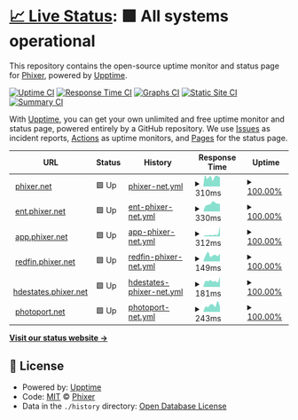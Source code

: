 # [📈 Live Status](https://status.phixer.net): <!--live status--> **🟩 All systems operational**

This repository contains the open-source uptime monitor and status page for [Phixer](https://phixer.net), powered by [Upptime](https://github.com/upptime/upptime).

[![Uptime CI](https://github.com/phixer/upptime/workflows/Uptime%20CI/badge.svg)](https://github.com/phixer/upptime/actions?query=workflow%3A%22Uptime+CI%22)
[![Response Time CI](https://github.com/phixer/upptime/workflows/Response%20Time%20CI/badge.svg)](https://github.com/phixer/upptime/actions?query=workflow%3A%22Response+Time+CI%22)
[![Graphs CI](https://github.com/phixer/upptime/workflows/Graphs%20CI/badge.svg)](https://github.com/phixer/upptime/actions?query=workflow%3A%22Graphs+CI%22)
[![Static Site CI](https://github.com/phixer/upptime/workflows/Static%20Site%20CI/badge.svg)](https://github.com/phixer/upptime/actions?query=workflow%3A%22Static+Site+CI%22)
[![Summary CI](https://github.com/phixer/upptime/workflows/Summary%20CI/badge.svg)](https://github.com/phixer/upptime/actions?query=workflow%3A%22Summary+CI%22)

With [Upptime](https://upptime.js.org), you can get your own unlimited and free uptime monitor and status page, powered entirely by a GitHub repository. We use [Issues](https://github.com/phixer/upptime/issues) as incident reports, [Actions](https://github.com/phixer/upptime/actions) as uptime monitors, and [Pages](https://status.phixer.net) for the status page.

<!--start: status pages-->
<!-- This summary is generated by Upptime (https://github.com/upptime/upptime) -->
<!-- Do not edit this manually, your changes will be overwritten -->
<!-- prettier-ignore -->
| URL | Status | History | Response Time | Uptime |
| --- | ------ | ------- | ------------- | ------ |
| <img alt="" src="https://icons.duckduckgo.com/ip3/www.phixer.net.ico" height="13"> [phixer.net](https://www.phixer.net) | 🟩 Up | [phixer-net.yml](https://github.com/phixer/upptime/commits/HEAD/history/phixer-net.yml) | <details><summary><img alt="Response time graph" src="./graphs/phixer-net/response-time-week.png" height="20"> 310ms</summary><br><a href="https://status.phixer.net/history/phixer-net"><img alt="Response time 521" src="https://img.shields.io/endpoint?url=https%3A%2F%2Fraw.githubusercontent.com%2Fphixer%2Fupptime%2FHEAD%2Fapi%2Fphixer-net%2Fresponse-time.json"></a><br><a href="https://status.phixer.net/history/phixer-net"><img alt="24-hour response time 258" src="https://img.shields.io/endpoint?url=https%3A%2F%2Fraw.githubusercontent.com%2Fphixer%2Fupptime%2FHEAD%2Fapi%2Fphixer-net%2Fresponse-time-day.json"></a><br><a href="https://status.phixer.net/history/phixer-net"><img alt="7-day response time 310" src="https://img.shields.io/endpoint?url=https%3A%2F%2Fraw.githubusercontent.com%2Fphixer%2Fupptime%2FHEAD%2Fapi%2Fphixer-net%2Fresponse-time-week.json"></a><br><a href="https://status.phixer.net/history/phixer-net"><img alt="30-day response time 380" src="https://img.shields.io/endpoint?url=https%3A%2F%2Fraw.githubusercontent.com%2Fphixer%2Fupptime%2FHEAD%2Fapi%2Fphixer-net%2Fresponse-time-month.json"></a><br><a href="https://status.phixer.net/history/phixer-net"><img alt="1-year response time 538" src="https://img.shields.io/endpoint?url=https%3A%2F%2Fraw.githubusercontent.com%2Fphixer%2Fupptime%2FHEAD%2Fapi%2Fphixer-net%2Fresponse-time-year.json"></a></details> | <details><summary><a href="https://status.phixer.net/history/phixer-net">100.00%</a></summary><a href="https://status.phixer.net/history/phixer-net"><img alt="All-time uptime 100.00%" src="https://img.shields.io/endpoint?url=https%3A%2F%2Fraw.githubusercontent.com%2Fphixer%2Fupptime%2FHEAD%2Fapi%2Fphixer-net%2Fuptime.json"></a><br><a href="https://status.phixer.net/history/phixer-net"><img alt="24-hour uptime 100.00%" src="https://img.shields.io/endpoint?url=https%3A%2F%2Fraw.githubusercontent.com%2Fphixer%2Fupptime%2FHEAD%2Fapi%2Fphixer-net%2Fuptime-day.json"></a><br><a href="https://status.phixer.net/history/phixer-net"><img alt="7-day uptime 100.00%" src="https://img.shields.io/endpoint?url=https%3A%2F%2Fraw.githubusercontent.com%2Fphixer%2Fupptime%2FHEAD%2Fapi%2Fphixer-net%2Fuptime-week.json"></a><br><a href="https://status.phixer.net/history/phixer-net"><img alt="30-day uptime 100.00%" src="https://img.shields.io/endpoint?url=https%3A%2F%2Fraw.githubusercontent.com%2Fphixer%2Fupptime%2FHEAD%2Fapi%2Fphixer-net%2Fuptime-month.json"></a><br><a href="https://status.phixer.net/history/phixer-net"><img alt="1-year uptime 100.00%" src="https://img.shields.io/endpoint?url=https%3A%2F%2Fraw.githubusercontent.com%2Fphixer%2Fupptime%2FHEAD%2Fapi%2Fphixer-net%2Fuptime-year.json"></a></details>
| <img alt="" src="https://icons.duckduckgo.com/ip3/ent.phixer.net.ico" height="13"> [ent.phixer.net](https://ent.phixer.net) | 🟩 Up | [ent-phixer-net.yml](https://github.com/phixer/upptime/commits/HEAD/history/ent-phixer-net.yml) | <details><summary><img alt="Response time graph" src="./graphs/ent-phixer-net/response-time-week.png" height="20"> 330ms</summary><br><a href="https://status.phixer.net/history/ent-phixer-net"><img alt="Response time 198" src="https://img.shields.io/endpoint?url=https%3A%2F%2Fraw.githubusercontent.com%2Fphixer%2Fupptime%2FHEAD%2Fapi%2Fent-phixer-net%2Fresponse-time.json"></a><br><a href="https://status.phixer.net/history/ent-phixer-net"><img alt="24-hour response time 1244" src="https://img.shields.io/endpoint?url=https%3A%2F%2Fraw.githubusercontent.com%2Fphixer%2Fupptime%2FHEAD%2Fapi%2Fent-phixer-net%2Fresponse-time-day.json"></a><br><a href="https://status.phixer.net/history/ent-phixer-net"><img alt="7-day response time 330" src="https://img.shields.io/endpoint?url=https%3A%2F%2Fraw.githubusercontent.com%2Fphixer%2Fupptime%2FHEAD%2Fapi%2Fent-phixer-net%2Fresponse-time-week.json"></a><br><a href="https://status.phixer.net/history/ent-phixer-net"><img alt="30-day response time 216" src="https://img.shields.io/endpoint?url=https%3A%2F%2Fraw.githubusercontent.com%2Fphixer%2Fupptime%2FHEAD%2Fapi%2Fent-phixer-net%2Fresponse-time-month.json"></a><br><a href="https://status.phixer.net/history/ent-phixer-net"><img alt="1-year response time 219" src="https://img.shields.io/endpoint?url=https%3A%2F%2Fraw.githubusercontent.com%2Fphixer%2Fupptime%2FHEAD%2Fapi%2Fent-phixer-net%2Fresponse-time-year.json"></a></details> | <details><summary><a href="https://status.phixer.net/history/ent-phixer-net">100.00%</a></summary><a href="https://status.phixer.net/history/ent-phixer-net"><img alt="All-time uptime 100.00%" src="https://img.shields.io/endpoint?url=https%3A%2F%2Fraw.githubusercontent.com%2Fphixer%2Fupptime%2FHEAD%2Fapi%2Fent-phixer-net%2Fuptime.json"></a><br><a href="https://status.phixer.net/history/ent-phixer-net"><img alt="24-hour uptime 100.00%" src="https://img.shields.io/endpoint?url=https%3A%2F%2Fraw.githubusercontent.com%2Fphixer%2Fupptime%2FHEAD%2Fapi%2Fent-phixer-net%2Fuptime-day.json"></a><br><a href="https://status.phixer.net/history/ent-phixer-net"><img alt="7-day uptime 100.00%" src="https://img.shields.io/endpoint?url=https%3A%2F%2Fraw.githubusercontent.com%2Fphixer%2Fupptime%2FHEAD%2Fapi%2Fent-phixer-net%2Fuptime-week.json"></a><br><a href="https://status.phixer.net/history/ent-phixer-net"><img alt="30-day uptime 100.00%" src="https://img.shields.io/endpoint?url=https%3A%2F%2Fraw.githubusercontent.com%2Fphixer%2Fupptime%2FHEAD%2Fapi%2Fent-phixer-net%2Fuptime-month.json"></a><br><a href="https://status.phixer.net/history/ent-phixer-net"><img alt="1-year uptime 100.00%" src="https://img.shields.io/endpoint?url=https%3A%2F%2Fraw.githubusercontent.com%2Fphixer%2Fupptime%2FHEAD%2Fapi%2Fent-phixer-net%2Fuptime-year.json"></a></details>
| <img alt="" src="https://icons.duckduckgo.com/ip3/app.phixer.net.ico" height="13"> [app.phixer.net](https://app.phixer.net) | 🟩 Up | [app-phixer-net.yml](https://github.com/phixer/upptime/commits/HEAD/history/app-phixer-net.yml) | <details><summary><img alt="Response time graph" src="./graphs/app-phixer-net/response-time-week.png" height="20"> 312ms</summary><br><a href="https://status.phixer.net/history/app-phixer-net"><img alt="Response time 167" src="https://img.shields.io/endpoint?url=https%3A%2F%2Fraw.githubusercontent.com%2Fphixer%2Fupptime%2FHEAD%2Fapi%2Fapp-phixer-net%2Fresponse-time.json"></a><br><a href="https://status.phixer.net/history/app-phixer-net"><img alt="24-hour response time 191" src="https://img.shields.io/endpoint?url=https%3A%2F%2Fraw.githubusercontent.com%2Fphixer%2Fupptime%2FHEAD%2Fapi%2Fapp-phixer-net%2Fresponse-time-day.json"></a><br><a href="https://status.phixer.net/history/app-phixer-net"><img alt="7-day response time 312" src="https://img.shields.io/endpoint?url=https%3A%2F%2Fraw.githubusercontent.com%2Fphixer%2Fupptime%2FHEAD%2Fapi%2Fapp-phixer-net%2Fresponse-time-week.json"></a><br><a href="https://status.phixer.net/history/app-phixer-net"><img alt="30-day response time 199" src="https://img.shields.io/endpoint?url=https%3A%2F%2Fraw.githubusercontent.com%2Fphixer%2Fupptime%2FHEAD%2Fapi%2Fapp-phixer-net%2Fresponse-time-month.json"></a><br><a href="https://status.phixer.net/history/app-phixer-net"><img alt="1-year response time 174" src="https://img.shields.io/endpoint?url=https%3A%2F%2Fraw.githubusercontent.com%2Fphixer%2Fupptime%2FHEAD%2Fapi%2Fapp-phixer-net%2Fresponse-time-year.json"></a></details> | <details><summary><a href="https://status.phixer.net/history/app-phixer-net">100.00%</a></summary><a href="https://status.phixer.net/history/app-phixer-net"><img alt="All-time uptime 100.00%" src="https://img.shields.io/endpoint?url=https%3A%2F%2Fraw.githubusercontent.com%2Fphixer%2Fupptime%2FHEAD%2Fapi%2Fapp-phixer-net%2Fuptime.json"></a><br><a href="https://status.phixer.net/history/app-phixer-net"><img alt="24-hour uptime 100.00%" src="https://img.shields.io/endpoint?url=https%3A%2F%2Fraw.githubusercontent.com%2Fphixer%2Fupptime%2FHEAD%2Fapi%2Fapp-phixer-net%2Fuptime-day.json"></a><br><a href="https://status.phixer.net/history/app-phixer-net"><img alt="7-day uptime 100.00%" src="https://img.shields.io/endpoint?url=https%3A%2F%2Fraw.githubusercontent.com%2Fphixer%2Fupptime%2FHEAD%2Fapi%2Fapp-phixer-net%2Fuptime-week.json"></a><br><a href="https://status.phixer.net/history/app-phixer-net"><img alt="30-day uptime 100.00%" src="https://img.shields.io/endpoint?url=https%3A%2F%2Fraw.githubusercontent.com%2Fphixer%2Fupptime%2FHEAD%2Fapi%2Fapp-phixer-net%2Fuptime-month.json"></a><br><a href="https://status.phixer.net/history/app-phixer-net"><img alt="1-year uptime 100.00%" src="https://img.shields.io/endpoint?url=https%3A%2F%2Fraw.githubusercontent.com%2Fphixer%2Fupptime%2FHEAD%2Fapi%2Fapp-phixer-net%2Fuptime-year.json"></a></details>
| <img alt="" src="https://icons.duckduckgo.com/ip3/redfin.phixer.net.ico" height="13"> [redfin.phixer.net](https://redfin.phixer.net) | 🟩 Up | [redfin-phixer-net.yml](https://github.com/phixer/upptime/commits/HEAD/history/redfin-phixer-net.yml) | <details><summary><img alt="Response time graph" src="./graphs/redfin-phixer-net/response-time-week.png" height="20"> 149ms</summary><br><a href="https://status.phixer.net/history/redfin-phixer-net"><img alt="Response time 168" src="https://img.shields.io/endpoint?url=https%3A%2F%2Fraw.githubusercontent.com%2Fphixer%2Fupptime%2FHEAD%2Fapi%2Fredfin-phixer-net%2Fresponse-time.json"></a><br><a href="https://status.phixer.net/history/redfin-phixer-net"><img alt="24-hour response time 186" src="https://img.shields.io/endpoint?url=https%3A%2F%2Fraw.githubusercontent.com%2Fphixer%2Fupptime%2FHEAD%2Fapi%2Fredfin-phixer-net%2Fresponse-time-day.json"></a><br><a href="https://status.phixer.net/history/redfin-phixer-net"><img alt="7-day response time 149" src="https://img.shields.io/endpoint?url=https%3A%2F%2Fraw.githubusercontent.com%2Fphixer%2Fupptime%2FHEAD%2Fapi%2Fredfin-phixer-net%2Fresponse-time-week.json"></a><br><a href="https://status.phixer.net/history/redfin-phixer-net"><img alt="30-day response time 177" src="https://img.shields.io/endpoint?url=https%3A%2F%2Fraw.githubusercontent.com%2Fphixer%2Fupptime%2FHEAD%2Fapi%2Fredfin-phixer-net%2Fresponse-time-month.json"></a><br><a href="https://status.phixer.net/history/redfin-phixer-net"><img alt="1-year response time 181" src="https://img.shields.io/endpoint?url=https%3A%2F%2Fraw.githubusercontent.com%2Fphixer%2Fupptime%2FHEAD%2Fapi%2Fredfin-phixer-net%2Fresponse-time-year.json"></a></details> | <details><summary><a href="https://status.phixer.net/history/redfin-phixer-net">100.00%</a></summary><a href="https://status.phixer.net/history/redfin-phixer-net"><img alt="All-time uptime 100.00%" src="https://img.shields.io/endpoint?url=https%3A%2F%2Fraw.githubusercontent.com%2Fphixer%2Fupptime%2FHEAD%2Fapi%2Fredfin-phixer-net%2Fuptime.json"></a><br><a href="https://status.phixer.net/history/redfin-phixer-net"><img alt="24-hour uptime 100.00%" src="https://img.shields.io/endpoint?url=https%3A%2F%2Fraw.githubusercontent.com%2Fphixer%2Fupptime%2FHEAD%2Fapi%2Fredfin-phixer-net%2Fuptime-day.json"></a><br><a href="https://status.phixer.net/history/redfin-phixer-net"><img alt="7-day uptime 100.00%" src="https://img.shields.io/endpoint?url=https%3A%2F%2Fraw.githubusercontent.com%2Fphixer%2Fupptime%2FHEAD%2Fapi%2Fredfin-phixer-net%2Fuptime-week.json"></a><br><a href="https://status.phixer.net/history/redfin-phixer-net"><img alt="30-day uptime 100.00%" src="https://img.shields.io/endpoint?url=https%3A%2F%2Fraw.githubusercontent.com%2Fphixer%2Fupptime%2FHEAD%2Fapi%2Fredfin-phixer-net%2Fuptime-month.json"></a><br><a href="https://status.phixer.net/history/redfin-phixer-net"><img alt="1-year uptime 100.00%" src="https://img.shields.io/endpoint?url=https%3A%2F%2Fraw.githubusercontent.com%2Fphixer%2Fupptime%2FHEAD%2Fapi%2Fredfin-phixer-net%2Fuptime-year.json"></a></details>
| <img alt="" src="https://icons.duckduckgo.com/ip3/hdestates.phixer.net.ico" height="13"> [hdestates.phixer.net](https://hdestates.phixer.net) | 🟩 Up | [hdestates-phixer-net.yml](https://github.com/phixer/upptime/commits/HEAD/history/hdestates-phixer-net.yml) | <details><summary><img alt="Response time graph" src="./graphs/hdestates-phixer-net/response-time-week.png" height="20"> 181ms</summary><br><a href="https://status.phixer.net/history/hdestates-phixer-net"><img alt="Response time 171" src="https://img.shields.io/endpoint?url=https%3A%2F%2Fraw.githubusercontent.com%2Fphixer%2Fupptime%2FHEAD%2Fapi%2Fhdestates-phixer-net%2Fresponse-time.json"></a><br><a href="https://status.phixer.net/history/hdestates-phixer-net"><img alt="24-hour response time 266" src="https://img.shields.io/endpoint?url=https%3A%2F%2Fraw.githubusercontent.com%2Fphixer%2Fupptime%2FHEAD%2Fapi%2Fhdestates-phixer-net%2Fresponse-time-day.json"></a><br><a href="https://status.phixer.net/history/hdestates-phixer-net"><img alt="7-day response time 181" src="https://img.shields.io/endpoint?url=https%3A%2F%2Fraw.githubusercontent.com%2Fphixer%2Fupptime%2FHEAD%2Fapi%2Fhdestates-phixer-net%2Fresponse-time-week.json"></a><br><a href="https://status.phixer.net/history/hdestates-phixer-net"><img alt="30-day response time 179" src="https://img.shields.io/endpoint?url=https%3A%2F%2Fraw.githubusercontent.com%2Fphixer%2Fupptime%2FHEAD%2Fapi%2Fhdestates-phixer-net%2Fresponse-time-month.json"></a><br><a href="https://status.phixer.net/history/hdestates-phixer-net"><img alt="1-year response time 184" src="https://img.shields.io/endpoint?url=https%3A%2F%2Fraw.githubusercontent.com%2Fphixer%2Fupptime%2FHEAD%2Fapi%2Fhdestates-phixer-net%2Fresponse-time-year.json"></a></details> | <details><summary><a href="https://status.phixer.net/history/hdestates-phixer-net">100.00%</a></summary><a href="https://status.phixer.net/history/hdestates-phixer-net"><img alt="All-time uptime 100.00%" src="https://img.shields.io/endpoint?url=https%3A%2F%2Fraw.githubusercontent.com%2Fphixer%2Fupptime%2FHEAD%2Fapi%2Fhdestates-phixer-net%2Fuptime.json"></a><br><a href="https://status.phixer.net/history/hdestates-phixer-net"><img alt="24-hour uptime 100.00%" src="https://img.shields.io/endpoint?url=https%3A%2F%2Fraw.githubusercontent.com%2Fphixer%2Fupptime%2FHEAD%2Fapi%2Fhdestates-phixer-net%2Fuptime-day.json"></a><br><a href="https://status.phixer.net/history/hdestates-phixer-net"><img alt="7-day uptime 100.00%" src="https://img.shields.io/endpoint?url=https%3A%2F%2Fraw.githubusercontent.com%2Fphixer%2Fupptime%2FHEAD%2Fapi%2Fhdestates-phixer-net%2Fuptime-week.json"></a><br><a href="https://status.phixer.net/history/hdestates-phixer-net"><img alt="30-day uptime 100.00%" src="https://img.shields.io/endpoint?url=https%3A%2F%2Fraw.githubusercontent.com%2Fphixer%2Fupptime%2FHEAD%2Fapi%2Fhdestates-phixer-net%2Fuptime-month.json"></a><br><a href="https://status.phixer.net/history/hdestates-phixer-net"><img alt="1-year uptime 100.00%" src="https://img.shields.io/endpoint?url=https%3A%2F%2Fraw.githubusercontent.com%2Fphixer%2Fupptime%2FHEAD%2Fapi%2Fhdestates-phixer-net%2Fuptime-year.json"></a></details>
| <img alt="" src="https://icons.duckduckgo.com/ip3/photoport.net.ico" height="13"> [photoport.net](https://photoport.net) | 🟩 Up | [photoport-net.yml](https://github.com/phixer/upptime/commits/HEAD/history/photoport-net.yml) | <details><summary><img alt="Response time graph" src="./graphs/photoport-net/response-time-week.png" height="20"> 243ms</summary><br><a href="https://status.phixer.net/history/photoport-net"><img alt="Response time 512" src="https://img.shields.io/endpoint?url=https%3A%2F%2Fraw.githubusercontent.com%2Fphixer%2Fupptime%2FHEAD%2Fapi%2Fphotoport-net%2Fresponse-time.json"></a><br><a href="https://status.phixer.net/history/photoport-net"><img alt="24-hour response time 269" src="https://img.shields.io/endpoint?url=https%3A%2F%2Fraw.githubusercontent.com%2Fphixer%2Fupptime%2FHEAD%2Fapi%2Fphotoport-net%2Fresponse-time-day.json"></a><br><a href="https://status.phixer.net/history/photoport-net"><img alt="7-day response time 243" src="https://img.shields.io/endpoint?url=https%3A%2F%2Fraw.githubusercontent.com%2Fphixer%2Fupptime%2FHEAD%2Fapi%2Fphotoport-net%2Fresponse-time-week.json"></a><br><a href="https://status.phixer.net/history/photoport-net"><img alt="30-day response time 262" src="https://img.shields.io/endpoint?url=https%3A%2F%2Fraw.githubusercontent.com%2Fphixer%2Fupptime%2FHEAD%2Fapi%2Fphotoport-net%2Fresponse-time-month.json"></a><br><a href="https://status.phixer.net/history/photoport-net"><img alt="1-year response time 498" src="https://img.shields.io/endpoint?url=https%3A%2F%2Fraw.githubusercontent.com%2Fphixer%2Fupptime%2FHEAD%2Fapi%2Fphotoport-net%2Fresponse-time-year.json"></a></details> | <details><summary><a href="https://status.phixer.net/history/photoport-net">100.00%</a></summary><a href="https://status.phixer.net/history/photoport-net"><img alt="All-time uptime 100.00%" src="https://img.shields.io/endpoint?url=https%3A%2F%2Fraw.githubusercontent.com%2Fphixer%2Fupptime%2FHEAD%2Fapi%2Fphotoport-net%2Fuptime.json"></a><br><a href="https://status.phixer.net/history/photoport-net"><img alt="24-hour uptime 100.00%" src="https://img.shields.io/endpoint?url=https%3A%2F%2Fraw.githubusercontent.com%2Fphixer%2Fupptime%2FHEAD%2Fapi%2Fphotoport-net%2Fuptime-day.json"></a><br><a href="https://status.phixer.net/history/photoport-net"><img alt="7-day uptime 100.00%" src="https://img.shields.io/endpoint?url=https%3A%2F%2Fraw.githubusercontent.com%2Fphixer%2Fupptime%2FHEAD%2Fapi%2Fphotoport-net%2Fuptime-week.json"></a><br><a href="https://status.phixer.net/history/photoport-net"><img alt="30-day uptime 100.00%" src="https://img.shields.io/endpoint?url=https%3A%2F%2Fraw.githubusercontent.com%2Fphixer%2Fupptime%2FHEAD%2Fapi%2Fphotoport-net%2Fuptime-month.json"></a><br><a href="https://status.phixer.net/history/photoport-net"><img alt="1-year uptime 100.00%" src="https://img.shields.io/endpoint?url=https%3A%2F%2Fraw.githubusercontent.com%2Fphixer%2Fupptime%2FHEAD%2Fapi%2Fphotoport-net%2Fuptime-year.json"></a></details>

<!--end: status pages-->

[**Visit our status website →**](https://status.phixer.net)

## 📄 License

- Powered by: [Upptime](https://github.com/upptime/upptime)
- Code: [MIT](./LICENSE) © [Phixer](https://phixer.net)
- Data in the `./history` directory: [Open Database License](https://opendatacommons.org/licenses/odbl/1-0/)
